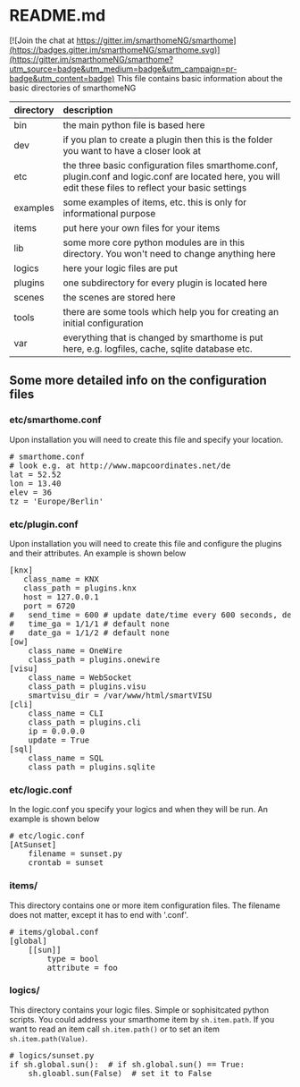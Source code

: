 
# README.md

[![Join the chat at https://gitter.im/smarthomeNG/smarthome](https://badges.gitter.im/smarthomeNG/smarthome.svg)](https://gitter.im/smarthomeNG/smarthome?utm_source=badge&utm_medium=badge&utm_campaign=pr-badge&utm_content=badge)
This file contains basic information about the basic directories of smarthomeNG

| directory | description|
| ---     | :--- |
|bin 	  | the main python file is based here |
|dev 	  | if you plan to create a plugin then this is the folder you want to have a closer look at |
|etc 	  | the three basic configuration files smarthome.conf, plugin.conf and logic.conf are located here, you will edit these files to reflect your basic settings|
|examples |	some examples of items, etc. this is only for informational purpose |
|items 	  | put here your own files for your items |
|lib 	  | some more core python modules are in this directory. You won't need to change anything here
|logics   |	here your logic files are put
|plugins  | one subdirectory for every plugin is located here
|scenes   | the scenes are stored here
|tools    | there are some tools which help you for creating an initial configuration 
|var 	  | everything that is changed by smarthome is put here, e.g. logfiles, cache, sqlite database etc.

## Some more detailed info on the configuration files

### etc/smarthome.conf
Upon installation you will need to create this file and specify your location.
<pre>
# smarthome.conf
# look e.g. at http://www.mapcoordinates.net/de
lat = 52.52
lon = 13.40
elev = 36
tz = 'Europe/Berlin'
</pre>

### etc/plugin.conf
Upon installation you will need to create this file and configure the plugins and their attributes. 
An example is shown below
<pre>
[knx]
   class_name = KNX
   class_path = plugins.knx
   host = 127.0.0.1
   port = 6720
#   send_time = 600 # update date/time every 600 seconds, default none
#   time_ga = 1/1/1 # default none
#   date_ga = 1/1/2 # default none
[ow]
    class_name = OneWire
    class_path = plugins.onewire
[visu]
    class_name = WebSocket
    class_path = plugins.visu
    smartvisu_dir = /var/www/html/smartVISU
[cli]
    class_name = CLI
    class_path = plugins.cli
    ip = 0.0.0.0
    update = True
[sql]
    class_name = SQL
    class_path = plugins.sqlite
</pre>

### etc/logic.conf
In the logic.conf you specify your logics and when they will be run. An example is shown below
<pre>
# etc/logic.conf
[AtSunset]
    filename = sunset.py
    crontab = sunset
</pre>

### items/
This directory contains one or more item configuration files. The filename does not matter, except it has to end with '.conf'.
<pre>
# items/global.conf
[global]
    [[sun]]
        type = bool
        attribute = foo
</pre>

### logics/
This directory contains your logic files. Simple or sophisitcated python scripts. You could address your smarthome item by `sh.item.path`.
If you want to read an item call `sh.item.path()` or to set an item `sh.item.path(Value)`.

<pre>
# logics/sunset.py
if sh.global.sun():  # if sh.global.sun() == True:
    sh.gloabl.sun(False)  # set it to False
</pre>

